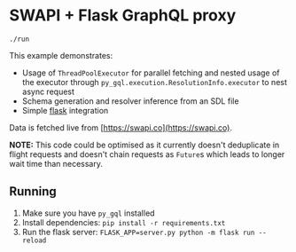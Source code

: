 # SWAPI + Flask GraphQL proxy

```
./run
```

This example demonstrates:

-   Usage of `ThreadPoolExecutor` for parallel fetching and nested usage of the
    executor through `py_gql.execution.ResolutionInfo.executor` to nest async
    request
-   Schema generation and resolver inference from an SDL file
-   Simple [flask](http://flask.pocoo.org) integration

Data is fetched live from [https://swapi.co](https://swapi.co).

**NOTE:** This code could be optimised as it currently doesn't deduplicate in flight requests and doesn't chain requests as `Future`s which leads to longer wait time than necessary.

## Running

1.  Make sure you have `py_gql` installed
2.  Install dependencies: `pip install -r requirements.txt`
3.  Run the flask server: `FLASK_APP=server.py python -m flask run --reload`
